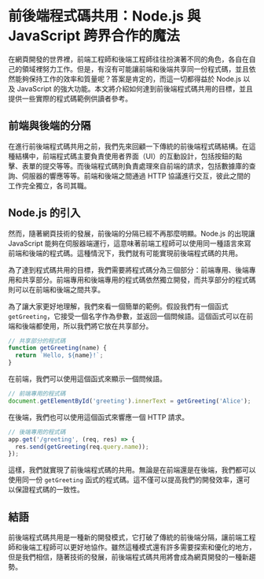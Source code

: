 # 前後端程式碼共用：Node.js 與 JavaScript 跨界合作的魔法

在網頁開發的世界裡，前端工程師和後端工程師往往扮演著不同的角色，各自在自己的領域裡努力工作。但是，有沒有可能讓前端和後端共享同一份程式碼，並且依然能夠保持工作的效率和質量呢？答案是肯定的，而這一切都得益於 Node.js 以及 JavaScript 的強大功能。本文將介紹如何達到前後端程式碼共用的目標，並且提供一些實際的程式碼範例供讀者參考。

## 前端與後端的分隔

在進行前後端程式碼共用之前，我們先來回顧一下傳統的前後端程式碼結構。在這種結構中，前端程式碼主要負責使用者界面（UI）的互動設計，包括按鈕的點擊、表單的提交等等。而後端程式碼則負責處理來自前端的請求，包括數據庫的查詢、伺服器的響應等等。前端和後端之間通過 HTTP 協議進行交互，彼此之間的工作完全獨立，各司其職。

## Node.js 的引入

然而，隨著網頁技術的發展，前後端的分隔已經不再那麼明顯。Node.js 的出現讓 JavaScript 能夠在伺服器端運行，這意味著前端工程師可以使用同一種語言來寫前端和後端的程式碼。這種情況下，我們就有可能實現前後端程式碼的共用。

為了達到程式碼共用的目標，我們需要將程式碼分為三個部分：前端專用、後端專用和共享部分。前端專用和後端專用的程式碼依然獨立開發，而共享部分的程式碼則可以在前端和後端之間共享。

為了讓大家更好地理解，我們來看一個簡單的範例。假設我們有一個函式 `getGreeting`，它接受一個名字作為參數，並返回一個問候語。這個函式可以在前端和後端都使用，所以我們將它放在共享部分。

```javascript
// 共享部分的程式碼
function getGreeting(name) {
  return `Hello, ${name}!`;
}
```

在前端，我們可以使用這個函式來顯示一個問候語。

```javascript
// 前端專用的程式碼
document.getElementById('greeting').innerText = getGreeting('Alice');
```

在後端，我們也可以使用這個函式來響應一個 HTTP 請求。

```javascript
// 後端專用的程式碼
app.get('/greeting', (req, res) => {
  res.send(getGreeting(req.query.name));
});
```

這樣，我們就實現了前後端程式碼的共用。無論是在前端還是在後端，我們都可以使用同一份 `getGreeting` 函式的程式碼。這不僅可以提高我們的開發效率，還可以保證程式碼的一致性。

## 結語

前後端程式碼共用是一種新的開發模式，它打破了傳統的前後端分隔，讓前端工程師和後端工程師可以更好地協作。雖然這種模式還有許多需要探索和優化的地方，但是我們相信，隨著技術的發展，前後端程式碼共用將會成為網頁開發的一種新趨勢。